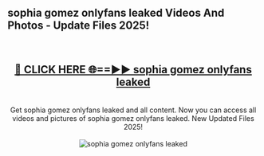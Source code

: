 <h2>sophia gomez onlyfans leaked Videos And Photos - Update Files 2025!</h2>
<br>
<div align="center">
<h2><a href="https://top-ai-tools.click/QrbHav" rel="nofollow">🔴 CLICK HERE 🌐==►► sophia gomez onlyfans leaked</a></h2>
<br>
Get sophia gomez onlyfans leaked and all content. Now you can access all videos and pictures of sophia gomez onlyfans leaked. New Updated Files 2025!
<br>
<br>
<a href="https://top-ai-tools.click/QrbHav" rel="nofollow" data-target="animated-image.originalLink"><img src="https://i.ibb.co.com/WyWwxjT/player-gif2.gif" alt="sophia gomez onlyfans leaked" style="max-width: 100%; display: inline-block;" data-target="animated-image.originalImage"></a>
</div>
<br>